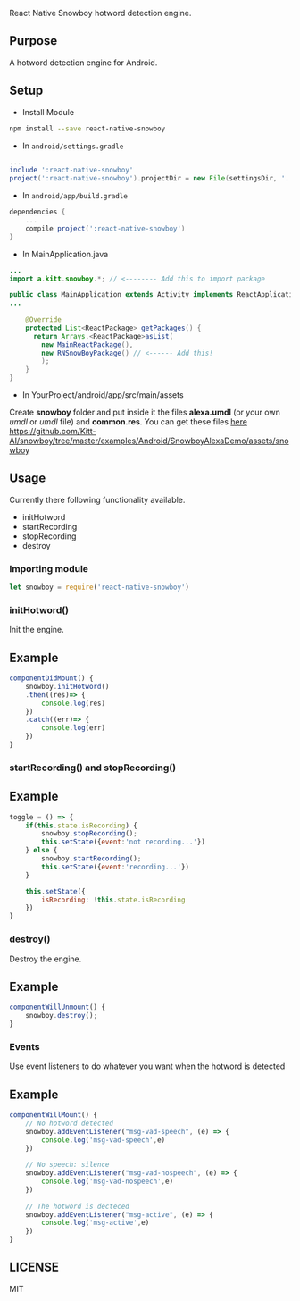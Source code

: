 
React Native Snowboy hotword detection engine.


## Purpose 

A hotword detection engine for Android.

## Setup

* Install Module

```bash
npm install --save react-native-snowboy
```

* In `android/settings.gradle`

```gradle
...
include ':react-native-snowboy'
project(':react-native-snowboy').projectDir = new File(settingsDir, '../node_modules/react-native-snowboy')
```

* In `android/app/build.gradle`

```gradle
dependencies {
	...
	compile project(':react-native-snowboy')
}
```

* In MainApplication.java

```java
...
import a.kitt.snowboy.*; // <-------- Add this to import package

public class MainApplication extends Activity implements ReactApplication {
...
	
    @Override
    protected List<ReactPackage> getPackages() {
      return Arrays.<ReactPackage>asList(
        new MainReactPackage(),
        new RNSnowBoyPackage() // <------ Add this! 
        );
    }
}
```
* In YourProject/android/app/src/main/assets

Create **snowboy** folder and put inside it the files **alexa.umdl** (or your own *umdl* or *umdl* file) and **common.res**.
You can get these files [here](https://github.com/Kitt-AI/snowboy/tree/master/examples/Android/SnowboyAlexaDemo/assets/snowboy) 
https://github.com/Kitt-AI/snowboy/tree/master/examples/Android/SnowboyAlexaDemo/assets/snowboy

## Usage

Currently there following functionality available.

- initHotword
- startRecording
- stopRecording
- destroy


### Importing module


```js
let snowboy = require('react-native-snowboy')

```

### initHotword()
Init the engine.

## Example 

```js
componentDidMount() {
	snowboy.initHotword()
	.then((res)=> {
		console.log(res)
	})
	.catch((err)=> {
		console.log(err)
	})
}

```

### startRecording() and stopRecording()

## Example

```js
toggle = () => {
	if(this.state.isRecording) {
		snowboy.stopRecording();
		this.setState({event:'not recording...'})
	} else {
		snowboy.startRecording();
		this.setState({event:'recording...'})
	}

	this.setState({
		isRecording: !this.state.isRecording
	})
}

```

### destroy()

Destroy the engine.

## Example

```js
componentWillUnmount() {
	snowboy.destroy();
}

```

### Events

Use event listeners to do whatever you want when the hotword is detected

## Example

```js
componentWillMount() {	
	// No hotword detected
	snowboy.addEventListener("msg-vad-speech", (e) => {
		console.log('msg-vad-speech',e)
	})
	
	// No speech: silence
	snowboy.addEventListener("msg-vad-nospeech", (e) => {
		console.log('msg-vad-nospeech',e)
	})
	
	// The hotword is decteced
	snowboy.addEventListener("msg-active", (e) => {
		console.log('msg-active',e)
	})
}

```


## LICENSE

MIT
